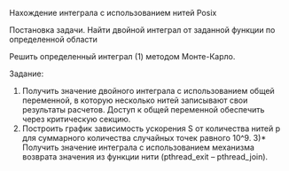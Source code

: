 Нахождение интеграла с использованием нитей Posix

Постановка задачи.
Найти двойной интеграл от заданной функции по определенной области

Решить определенный интеграл 
(1) методом Монте-Карло.

Задание:
1) Получить значение двойного интеграла с использованием общей переменной, в которую несколько нитей записывают свои результаты расчетов. Доступ к общей переменной обеспечить через критическую секцию.
2) Построить график зависимость ускорения S от количества нитей p для суммарного количества случайных точек равного 10^9.
3)* Получить  значение  интеграла  с  использованием механизма возврата значения из функции нити (pthread_exit – pthread_join).

